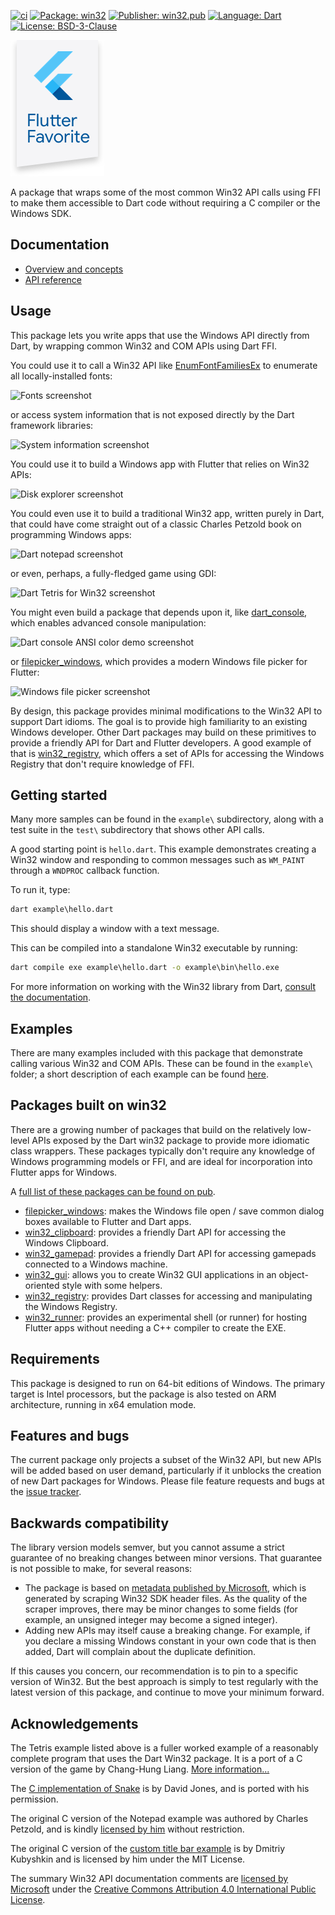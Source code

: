 [![ci][ci_badge]][ci_link]
[![Package: win32][package_badge]][package_link]
[![Publisher: win32.pub][publisher_badge]][publisher_link]
[![Language: Dart][language_badge]][language_link]
[![License: BSD-3-Clause][license_badge]][license_link]

[![Flutter Favorite program][flutter_favorite_logo]][flutter_favorite_program_link]

A package that wraps some of the most common Win32 API calls using FFI to make
them accessible to Dart code without requiring a C compiler or the Windows SDK.

## Documentation

* [Overview and concepts](https://win32.pub/docs/category/win32-programming)
* [API reference](https://pub.dev/documentation/win32/latest/)

## Usage

This package lets you write apps that use the Windows API directly from Dart, by
wrapping common Win32 and COM APIs using Dart FFI.

You could use it to call a Win32 API like
[EnumFontFamiliesEx](https://learn.microsoft.com/windows/win32/api/wingdi/nf-wingdi-enumfontfamiliesexw)
to enumerate all locally-installed fonts:

![Fonts screenshot](https://github.com/halildurmus/win32/blob/main/doc/images/fonts.png?raw=true)

or access system information that is not exposed directly by the Dart framework
libraries:

![System information screenshot](https://github.com/halildurmus/win32/blob/main/doc/images/power.png?raw=true)

You could use it to build a Windows app with Flutter that relies on Win32 APIs:

![Disk explorer screenshot](https://github.com/halildurmus/win32/blob/main/doc/images/disk_explorer.png?raw=true)

You could even use it to build a traditional Win32 app, written purely in Dart,
that could have come straight out of a classic Charles Petzold book on
programming Windows apps:

![Dart notepad screenshot](https://github.com/halildurmus/win32/blob/main/doc/images/notepad.png?raw=true)

or even, perhaps, a fully-fledged game using GDI:

![Dart Tetris for Win32 screenshot](https://github.com/halildurmus/win32/blob/main/doc/images/tetris.png?raw=true)

You might even build a package that depends upon it, like
[dart_console](https://pub.dev/packages/dart_console), which enables advanced
console manipulation:

![Dart console ANSI color demo screenshot](https://github.com/halildurmus/win32/blob/main/doc/images/console.png?raw=true)

or [filepicker_windows](https://pub.dev/packages/filepicker_windows), which
provides a modern Windows file picker for Flutter:

![Windows file picker screenshot](https://github.com/halildurmus/win32/blob/main/doc/images/filepicker.png?raw=true)

By design, this package provides minimal modifications to the Win32 API to
support Dart idioms. The goal is to provide high familiarity to an existing
Windows developer. Other Dart packages may build on these primitives to provide
a friendly API for Dart and Flutter developers. A good example of that is
[win32_registry](https://pub.dev/packages/win32_registry), which offers a set of
APIs for accessing the Windows Registry that don't require knowledge of FFI.

## Getting started

Many more samples can be found in the `example\` subdirectory, along with a test
suite in the `test\` subdirectory that shows other API calls.

A good starting point is `hello.dart`. This example demonstrates creating a
Win32 window and responding to common messages such as `WM_PAINT` through a
`WNDPROC` callback function.

To run it, type:

```cmd
dart example\hello.dart
```

This should display a window with a text message.

This can be compiled into a standalone Win32 executable by running:

```cmd
dart compile exe example\hello.dart -o example\bin\hello.exe
```

For more information on working with the Win32 library from Dart, [consult the
documentation](https://win32.pub/docs/category/win32-programming).

## Examples

There are many examples included with this package that demonstrate calling
various Win32 and COM APIs. These can be found in the `example\` folder;
a short description of each example can be found [here](
https://pub.dev/packages/win32/example).

## Packages built on win32

There are a growing number of packages that build on the relatively low-level
APIs exposed by the Dart win32 package to provide more idiomatic class wrappers.
These packages typically don't require any knowledge of Windows programming
models or FFI, and are ideal for incorporation into Flutter apps for Windows.

A [full list of these packages can be found on pub](https://pub.dev/packages?q=dependency%3Awin32).

* [filepicker_windows](https://pub.dev/packages/filepicker_windows): makes the
  Windows file open / save common dialog boxes available to Flutter and Dart
  apps.
* [win32_clipboard](https://pub.dev/packages/win32_clipboard): provides a
  friendly Dart API for accessing the Windows Clipboard.
* [win32_gamepad](https://pub.dev/packages/win32_gamepad): provides a friendly
  Dart API for accessing gamepads connected to a Windows machine.
* [win32_gui](https://pub.dev/packages/win32_gui): allows you to create Win32
  GUI applications in an object-oriented style with some helpers.
* [win32_registry](https://pub.dev/packages/win32_registry): provides Dart
  classes for accessing and manipulating the Windows Registry.
* [win32_runner](https://pub.dev/packages/win32_runner): provides an
  experimental shell (or runner) for hosting Flutter apps without needing a C++
  compiler to create the EXE.

## Requirements

This package is designed to run on 64-bit editions of Windows. The primary
target is Intel processors, but the package is also tested on ARM architecture,
running in x64 emulation mode.

## Features and bugs

The current package only projects a subset of the Win32 API, but new APIs will
be added based on user demand, particularly if it unblocks the creation of new
Dart packages for Windows. Please file feature requests and bugs at the [issue
tracker][tracker].

## Backwards compatibility

The library version models semver, but you cannot assume a strict guarantee of
no breaking changes between minor versions. That guarantee is not possible to
make, for several reasons:

* The package is based on [metadata published by
  Microsoft](https://github.com/microsoft/win32metadata), which is generated by
  scraping Win32 SDK header files. As the quality of the scraper improves, there
  may be minor changes to some fields (for example, an unsigned integer may
  become a signed integer).
* Adding new APIs may itself cause a breaking change. For example, if you
  declare a missing Windows constant in your own code that is then added, Dart
  will complain about the duplicate definition.

If this causes you concern, our recommendation is to pin to a specific version
of Win32. But the best approach is simply to test regularly with the latest
version of this package, and continue to move your minimum forward.

## Acknowledgements

The Tetris example listed above is a fuller worked example of a reasonably
complete program that uses the Dart Win32 package. It is a port of a C version
of the game by Chang-Hung Liang. [More information...](example/tetris/README.md)

The [C implementation of Snake](https://github.com/davidejones/winsnake) is by
David Jones, and is ported with his permission.

The original C version of the Notepad example was authored by Charles Petzold,
and is kindly [licensed by him](https://www.charlespetzold.com/faq.html) without
restriction.

The original C version of the [custom title bar
example](https://github.com/grassator/win32-window-custom-titlebar) is by
Dmitriy Kubyshkin and is licensed by him under the MIT License.

The summary Win32 API documentation comments are [licensed by Microsoft][] under
the [Creative Commons Attribution 4.0 International Public License][license].

[ci_badge]: https://github.com/halildurmus/win32/actions/workflows/dart.yml/badge.svg
[ci_link]: https://github.com/halildurmus/win32/actions/workflows/dart.yml
[flutter_favorite_logo]: https://raw.githubusercontent.com/dart-windows/.github/main/assets/FlutterFavoriteLogo.png
[flutter_favorite_program_link]: https://flutter.dev/docs/development/packages-and-plugins/favorites
[language_badge]: https://img.shields.io/badge/language-Dart-blue.svg
[language_link]: https://dart.dev
[license_badge]: https://img.shields.io/github/license/halildurmus/win32?color=blue
[license_link]: https://opensource.org/licenses/BSD-3-Clause
[tracker]: https://github.com/halildurmus/win32
[licensed by Microsoft]: https://github.com/MicrosoftDocs/win32/blob/7b49862e8d58cfad5d4e5e22104c9fca7fd6db2f/ThirdPartyNotices
[license]: https://github.com/MicrosoftDocs/win32/blob/7b49862e8d58cfad5d4e5e22104c9fca7fd6db2f/LICENSE
[package_badge]: https://img.shields.io/pub/v/win32.svg
[package_link]: https://pub.dev/packages/win32
[publisher_badge]: https://img.shields.io/pub/publisher/win32.svg
[publisher_link]: https://pub.dev/publishers/win32.pub
